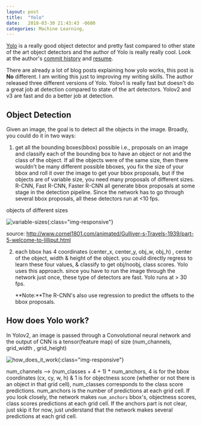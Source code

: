 ```yaml
---
layout: post
title:  "Yolo"
date:   2018-03-30 21:43:43 -0600
categories: Machine Learning,
---
```


[Yolo](https://pjreddie.com/media/files/papers/YOLOv3.pdf) is a really
good object detector and pretty fast compared to other state of the art object detectors and
the author of Yolo is really really cool. Look at the author's [commit history](https://github.com/pjreddie/darknet/commits/master?after=508381b37fe75e0e1a01bcb2941cb0b31eb0e4c9+34)
and  [resume](https://pjreddie.com/static/Redmon%20Resume.pdf).

There are already a lot of blog posts explaining how yolo works, this post is **No** different.
I am writing this just to improving my writing skills. The author released three different versions
of Yolo. Yolov1 is really fast but doesn't do a great job at detection compared to state of the art
detectors. Yolov2 and v3 are fast and do a better job at detection.
<!-- I will talk about Yolo v2 & v3 in this post. -->

## Object Detection

Given an image, the goal is to detect all the objects in the image. Broadly, you could do it in two
ways:
1. get all the bounding boxes(bbox) possible i.e., proposals on an image and classify each of the bounding box to have an
object or not and the class of the object. If all the objects were of the same size, then there wouldn't
be many different possible bboxes, you fix the size of your bbox and roll it over the image to
get your bbox proposals, but if the objects are of variable size, you need many proposals of different
sizes. R-CNN, Fast R-CNN, Faster R-CNN all generate bbox proposals at some stage in the detection pipeline.
Since the network has to go through several bbox proposals, all these detectors run at <10 fps.

objects of different sizes

![variable-sizes]({{site.baseurl}}/images/large_vs_small.jpg){:class="img-responsive"}

 source: http://www.cornel1801.com/animated/Gulliver-s-Travels-1939/part-5-welcome-to-lilliput.html

2. each bbox has 4 coordinates (center_x, center_y, obj_w, obj_h) , center of the object, width & height
of the object. you could directly regress to learn these four values, & classify to get obj/noobj, class
scores. Yolo uses this approach. since you have to run the image through the network just once, these type
of detectors are fast. Yolo runs at > 30 fps.

    **Note:**The R-CNN's also use regression to predict the offsets to the bbox proposals.

## How does Yolo work?

In Yolov2, an image is passed through a Convolutional neural network and the output of CNN is a tensor(feature map) of size
(num_channels,  grid_width , grid_height)

![how_does_it_work]({{site.baseurl}}/images/how_does_it_work.jpg){:class="img-responsive"}

num_channels --> (num_classes + 4 + 1) * num_anchors, 4 is for the bbox coordinates (cx, cy, w, h) & 1 is
for objectness score (whether or not there is an object in that grid cell), num_classes corresponds to the class score
predictions. num_anchors is the number of predictions at each grid cell. If you look closely, the network makes `num_anchors` bbox's,
objectness scores, class scores predictions at each grid cell. If the anchors part is not clear, just skip it for now, just
understand that the network makes several predictions at each grid cell.







